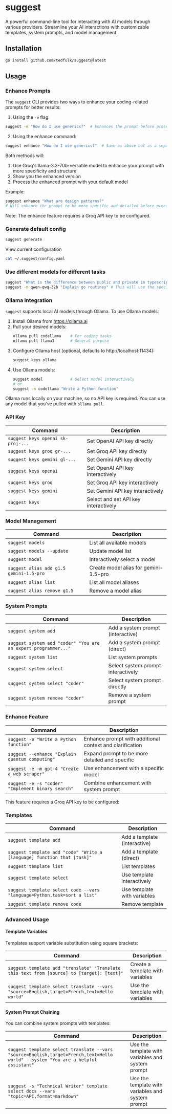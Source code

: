 # suggest

A powerful command-line tool for interacting with AI models through various providers. Streamline your AI interactions with customizable templates, system prompts, and model management.

## Installation

```bash
go install github.com/tedfulk/suggest@latest
```

## Usage

### Enhance Prompts

The `suggest` CLI provides two ways to enhance your coding-related prompts for better results:

1. Using the `-e` flag:
```bash
suggest -e "How do I use generics?"  # Enhances the prompt before processing
```

2. Using the enhance command:
```bash
suggest enhance "How do I use generics?"  # Same as above but as a separate command
```

Both methods will:
1. Use Groq's llama-3.3-70b-versatile model to enhance your prompt with more specificity and structure
2. Show you the enhanced version
3. Process the enhanced prompt with your default model

Example:
```bash
suggest enhance "What are design patterns?"
# Will enhance the prompt to be more specific and detailed before processing
```

Note: The enhance feature requires a Groq API key to be configured.

### Generate default config

```bash
suggest generate
```

View current configuration

```bash
cat ~/.suggest/config.yaml
```

### Use different models for different tasks

```bash
suggest "What is the difference between public and private in typescript" # This will use the default model you have set in config
suggest -m qwen-qwq-32b "Explain go routines" # This will use the specified modle you have passed in
```

### Ollama Integration

`suggest` supports local AI models through Ollama. To use Ollama models:

1. Install Ollama from https://ollama.ai
2. Pull your desired models:
   ```bash
   ollama pull codellama    # For coding tasks
   ollama pull llama3       # General purpose
   ```
3. Configure Ollama host (optional, defaults to http://localhost:11434):
   ```bash
   suggest keys ollama
   ```
4. Use Ollama models:
   ```bash
   suggest model            # Select model interactively
   # or
   suggest -m codellama "Write a Python function"
   ```

Ollama runs locally on your machine, so no API key is required. You can use any model that you've pulled with `ollama pull`.

### API Key

| Command                           | Description                          |
| --------------------------------- | ------------------------------------ |
| `suggest keys openai sk-proj-...` | Set OpenAI API key directly          |
| `suggest keys groq gr-...`        | Set Groq API key directly            |
| `suggest keys gemini gl-...`      | Set Gemini API key directly          |
| `suggest keys openai`             | Set OpenAI API key interactively     |
| `suggest keys groq`               | Set Groq API key interactively       |
| `suggest keys gemini`             | Set Gemini API key interactively     |
| `suggest keys `                   | Select and set API key interactively |

### Model Management

| Command                                        | Description                                |
| ---------------------------------------------- | ------------------------------------------ |
| `suggest models`                               | List all available models                  |
| `suggest models --update`                      | Update model list                          |
| `suggest model`                                | Interactively select a model               |
| `suggest alias add g1.5 gemini-1.5-pro`        | Create model alias for gemini-1.5-pro      |
| `suggest alias list`                           | List all model aliases                     |
| `suggest alias remove g1.5`                    | Remove a model alias                       |

### System Prompts

| Command                                                        | Description                        |
| -------------------------------------------------------------- | ---------------------------------- |
| `suggest system add`                                           | Add a system prompt (interactive)  |
| `suggest system add "coder" "You are an expert programmer..."` | Add a system prompt (direct)       |
| `suggest system list`                                          | List system prompts                |
| `suggest system select`                                        | Select system prompt interactively |
| `suggest system select "coder"`                                | Select system prompt directly      |
| `suggest system remove "coder"`                                | Remove a system prompt             |

### Enhance Feature

| Command                                                        | Description                                                |
| -------------------------------------------------------------- | ---------------------------------------------------------- |
| `suggest -e "Write a Python function"`                         | Enhance prompt with additional context and clarification   |
| `suggest --enhance "Explain quantum computing"`                | Expand prompt to be more detailed and specific            |
| `suggest -e -m gpt-4 "Create a web scraper"`                  | Use enhancement with a specific model                      |
| `suggest -e -s "coder" "Implement binary search"`             | Combine enhancement with system prompt                     |

This feature requires a Groq API key to be configured:


### Templates

| Command                                                                  | Description                  |
| ------------------------------------------------------------------------ | ---------------------------- |
| `suggest template add`                                                   | Add a template (interactive) |
| `suggest template add "code" "Write a [language] function that [task]"`  | Add a template (direct)      |
| `suggest template list`                                                  | List templates               |
| `suggest template select`                                                | Use template interactively   |
| `suggest template select code --vars "language=Python,task=sort a list"` | Use template with variables  |
| `suggest template remove code`                                           | Remove template              |

### Advanced Usage

#### Template Variables

Templates support variable substitution using square brackets:

| Command                                                                                    | Description                      |
| ------------------------------------------------------------------------------------------ | -------------------------------- |
| `suggest template add "translate" "Translate this text from [source] to [target]: [text]"` | Create a template with variables |
| `suggest template select translate --vars "source=English,target=French,text=Hello world"` | Use the template with variables  |

#### System Prompt Chaining

You can combine system prompts with templates:

| Command                                                                                                                           | Description                                       |
| --------------------------------------------------------------------------------------------------------------------------------- | ------------------------------------------------- |
| `suggest template select translate --vars "source=English,target=French,text=Hello world" --system "You are a helpful assistant"` | Use the template with variables and system prompt |
| `suggest -s "Technical Writer" template select docs --vars "topic=API,format=markdown"`                                           | Use the template with variables and system prompt |

